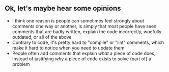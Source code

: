 ## Ok, let's maybe hear some opinions

* I think one reason is people can sometimes feel strongly about comments one
  way or another, is simply that most people have seen comments that are badly
  written, explain the code incorrectly, woefully outdated, or all of the above
* Contrary to code, it's pretty hard to "compile" or "lint" comments, which
  make it hard to notice when you need to update them
* People often add comments that explain *what* a piece of code does, instead
  of justifying *why* a piece of code exists to solve (part of) a problem
